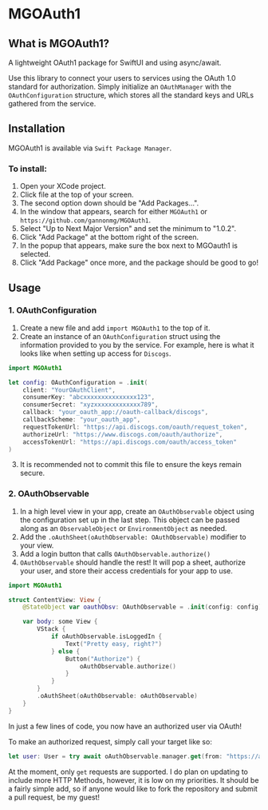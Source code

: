 # MGOAuth1

## What is MGOAuth1?
A lightweight OAuth1 package for SwiftUI and using async/await.

Use this library to connect your users to services using the OAuth 1.0 standard for authorization. Simply initialize an `OAuthManager` with the `OAuthConfiguration` structure, which stores all the standard keys and URLs gathered from the service. 

## Installation
MGOAuth1 is available via `Swift Package Manager`. 

### To install:
1. Open your XCode project.
2. Click file at the top of your screen.
3. The second option down should be "Add Packages...".
4. In the window that appears, search for either `MGOAuth1` or `https://github.com/gannonmg/MGOAuth1`.
5. Select "Up to Next Major Version" and set the minimum to "1.0.2".
6. Click "Add Package" at the bottom right of the screen.
7. In the popup that appears, make sure the box next to MGOauth1 is selected.
8. Click "Add Package" once more, and the package should be good to go!

## Usage
### 1. OAuthConfiguration
1. Create a new file and add `import MGOAuth1` to the top of it.
2. Create an instance of an `OAuthConfiguration` struct using the information provided to you by the service. For example, here is what it looks like when setting up access for `Discogs`.

```swift
import MGOAuth1

let config: OAuthConfiguration = .init(
    client: "YourOAuthClient",
    consumerKey: "abcxxxxxxxxxxxxxxx123",
    consumerSecret: "xyzxxxxxxxxxxxxx789",
    callback: "your_oauth_app://oauth-callback/discogs",
    callbackScheme: "your_oauth_app",
    requestTokenUrl: "https://api.discogs.com/oauth/request_token",
    authorizeUrl: "https://www.discogs.com/oauth/authorize",
    accessTokenUrl: "https://api.discogs.com/oauth/access_token"
)
```
3. It is recommended not to commit this file to ensure the keys remain secure.

### 2. OAuthObservable
1. In a high level view in your app, create an `OAuthObservable` object using the configuration set up in the last step. This object can be passed along as an `ObservableObject` or `EnvironmentObject` as needed.
2. Add the `.oAuthSheet(oAuthObservable: OAuthObservable)` modifier to your view.
3. Add a login button that calls `OAuthObservable.authorize()`
4. `OAuthObservable` should handle the rest! It will pop a sheet, authorize your user, and store their access credentials for your app to use.

```swift
import MGOAuth1

struct ContentView: View {
    @StateObject var oauthObsv: OAuthObservable = .init(config: config)

    var body: some View {
        VStack {
            if oAuthObservable.isLoggedIn {
                Text("Pretty easy, right?")
            } else {
                Button("Authorize") {
                    oAuthObservable.authorize()
                }
            }
        }
        .oAuthSheet(oAuthObservable: oAuthObservable)
    }
}
```

In just a few lines of code, you now have an authorized user via OAuth!

To make an authorized request, simply call your target like so:

```swift
let user: User = try await oAuthObservable.manager.get(from: "https://api.discogs.com/oauth/identity")
```

At the moment, only `get` requests are supported. I do plan on updating to include more HTTP Methods, however, it is low on my priorities. It should be a fairly simple add, so if anyone would like to fork the repository and submit a pull request, be my guest!